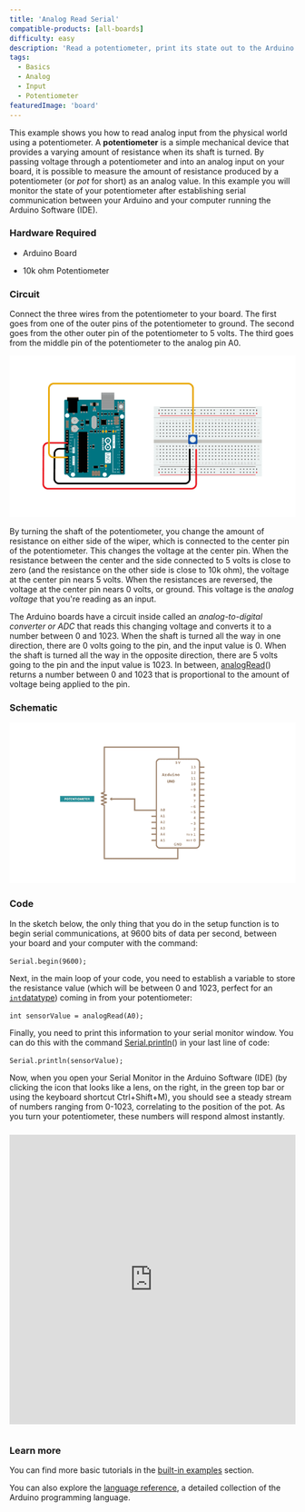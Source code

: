 ```yaml
---
title: 'Analog Read Serial'
compatible-products: [all-boards]
difficulty: easy
description: 'Read a potentiometer, print its state out to the Arduino Serial Monitor.'
tags: 
  - Basics
  - Analog
  - Input
  - Potentiometer
featuredImage: 'board'
---
```


This example shows you how to read analog input from the physical world using a potentiometer. A **potentiometer** is a simple mechanical device that provides a varying amount of resistance when its shaft is turned. By passing voltage through a potentiometer and into an analog input on your board, it is possible to measure the amount of resistance produced by a potentiometer (or *pot* for short) as an analog value. In this example you will monitor the state of your potentiometer after establishing serial communication between your Arduino and your computer running the Arduino Software (IDE).

### Hardware Required

- Arduino Board

- 10k ohm Potentiometer

### Circuit

Connect the three wires from the potentiometer to your board. The first goes from one of the outer pins of the potentiometer to ground. The second goes from the other outer pin of the potentiometer to 5 volts. The third goes from the middle pin of the potentiometer to the analog pin A0.



![](assets/circuit.png)


By turning the shaft of the potentiometer, you change the amount of resistance on either side of the wiper, which is connected to the center pin of the potentiometer. This changes the voltage at the center pin. When the resistance between the center and the side connected to 5 volts is close to zero (and the resistance on the other side is close to 10k ohm), the voltage at the center pin nears 5 volts.  When the resistances are reversed, the voltage at the center pin nears 0 volts, or ground. This voltage is the *analog voltage* that you're reading as an input.

The Arduino boards have a circuit inside called an *analog-to-digital converter or ADC* that reads this changing voltage and converts it to a number between 0 and 1023.  When the shaft is turned all the way in one direction, there are 0 volts going to the pin, and the input value is 0. When the shaft is turned all the way in the opposite direction, there are 5 volts going to the pin and the input value is 1023. In between, [analogRead](https://www.arduino.cc/en/Reference/AnalogRead)() returns a number between 0 and 1023 that is proportional to the amount of voltage being applied to the pin.

### Schematic



![](assets/schematic.png)

### Code

In the sketch below, the only thing that you do in the setup function is to begin serial communications, at 9600 bits of data per second, between your board and your computer with the command:

`Serial.begin(9600);`

Next, in the main loop of your code, you need to establish a variable to store the resistance value (which will be between 0 and 1023, perfect for an [`int`datatype](https://www.arduino.cc/en/Reference/Int)) coming in from your potentiometer:

`int sensorValue = analogRead(A0);`

Finally, you need to print this information to your serial monitor window. You can do this with the command [Serial.println](https://www.arduino.cc/en/Serial/Println)()  in your last line of code:

`Serial.println(sensorValue);`

Now, when you open your Serial Monitor in the Arduino Software (IDE) (by clicking the icon that looks like a lens, on the right,  in the green top bar or using the keyboard shortcut Ctrl+Shift+M), you should see a steady stream of numbers ranging from 0-1023, correlating to the position of the pot. As you turn your potentiometer, these numbers will respond almost instantly.

<iframe src='https://create.arduino.cc/example/builtin/01.Basics%5CAnalogReadSerial/AnalogReadSerial/preview?embed&snippet' style='height:510px;width:100%;margin:10px 0' frameborder='0'></iframe>

### Learn more

You can find more basic tutorials in the [built-in examples](/built-in-examples) section.

You can also explore the [language reference](https://www.arduino.cc/reference/en/), a detailed collection of the Arduino programming language.